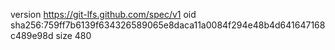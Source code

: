 version https://git-lfs.github.com/spec/v1
oid sha256:759ff7b6139f634326589065e8daca11a0084f294e48b4d641647168c489e98d
size 480
